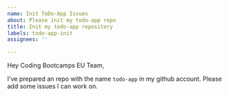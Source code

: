 ```yaml
---
name: Init ToDo-App Issues
about: Please init my todo-app repo
title: Init my todo-app repository
labels: todo-app-init
assignees: ''

---
```


Hey Coding Bootcamps EU Team,

I've prepared an repo with the name `todo-app` in my github account.
Please add some issues I can work on.
